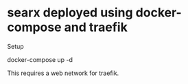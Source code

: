 # searx deployed using docker-compose and traefik

Setup

docker-compose up -d

This requires a web network for traefik.
